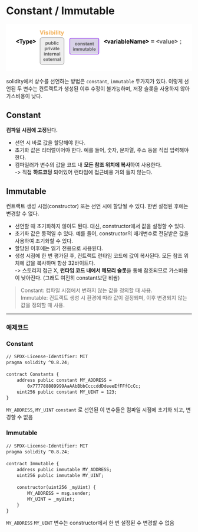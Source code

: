 # Constant / Immutable

![constant_immutable](../image/constant_immutable.png)

solidity에서 상수를 선언하는 방법은 `constant`, `immutable` 두가지가 있다. 이렇게 선언된 두 변수는 컨트랙트가 생성된 이후 수정이 불가능하며, 저장 슬롯을 사용하지 않아 가스비용이 낮다. 

## Constant
**컴파일 시점에 고정**된다.  
- 선언 시 바로 값을 할당해야 한다.  
- 초기화 값은 리터럴이어야 한다. 예를 들어, 숫자, 문자열, 주소 등을 직접 입력해야 한다.  
- 컴파일러가 변수의 값을 코드 내 **모든 참조 위치에 복사**하여 사용한다.  
-> 직접 **하드코딩** 되어있어 런타임에 접근비용 거의 들지 않는다.

## Immutable
컨트랙트 생성 시점(constructor) 또는 선언 시에 할당될 수 있다. 한번 설정된 후에는 변경할 수 없다. 
- 선언할 때 초기화하지 않아도 된다. 대신, constructor에서 값을 설정할 수 있다.
- 초기화 값은 동적일 수 있다. 예를 들어, constructor의 매개변수로 전달받은 값을 사용하여 초기화할 수 있다.
- 할당된 이후에는 읽기 전용으로 사용된다. 
- 생성 시점에 한 번 평가된 후, 컨트랙트 런타임 코드에 값이 복사된다. 모든 참조 위치에 값을 복사하며 항상 32바이트다.  
-> 스토리지 접근 X, **런타임 코드 내에서 메모리 슬롯**을 통해 참조되므로 가스비용이 낮아진다. (그래도 여전히 constant보단 비쌈)

> Constant: 컴파일 시점에서 변하지 않는 값을 정의할 때 사용.  
Immutable: 컨트랙트 생성 시 환경에 따라 값이 결정되며, 이후 변경되지 않는 값을 정의할 때 사용.

---

### 예제코드
### Constant

```solidity
// SPDX-License-Identifier: MIT
pragma solidity ^0.8.24;

contract Constants {
    address public constant MY_ADDRESS =
        0x777788889999AaAAbBbbCcccddDdeeeEfFFfCcCc;
    uint256 public constant MY_UINT = 123;
}
```
`MY_ADDRESS`, `MY_UINT`
`constant` 로 선언된 이 변수들은 컴파일 시점에 초기화 되고, 변경할 수 없음

### Immutable
```solidity
// SPDX-License-Identifier: MIT
pragma solidity ^0.8.24;

contract Immutable {
    address public immutable MY_ADDRESS;
    uint256 public immutable MY_UINT;

    constructor(uint256 _myUint) {
        MY_ADDRESS = msg.sender;
        MY_UINT = _myUint;
    }
}
```

`MY_ADDRESS` `MY_UINT` 변수는 constructor에서 한 번 설정된 수 변경할 수 없음 